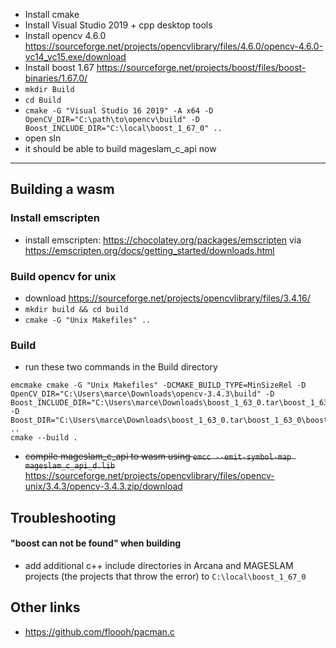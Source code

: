 
- Install cmake
- Install Visual Studio 2019 + cpp desktop tools
- Install opencv 4.6.0 https://sourceforge.net/projects/opencvlibrary/files/4.6.0/opencv-4.6.0-vc14_vc15.exe/download
- Install boost 1.67 https://sourceforge.net/projects/boost/files/boost-binaries/1.67.0/
- ``mkdir Build``
- ``cd Build``
- ``cmake -G "Visual Studio 16 2019" -A x64 -D OpenCV_DIR="C:\path\to\opencv\build" -D Boost_INCLUDE_DIR="C:\local\boost_1_67_0" ..``
- open sln
- it should be able to build mageslam_c_api now


---

## Building a wasm

### Install emscripten
- install emscripten: https://chocolatey.org/packages/emscripten via https://emscripten.org/docs/getting_started/downloads.html

### Build opencv for unix
- download https://sourceforge.net/projects/opencvlibrary/files/3.4.16/
- ``mkdir build && cd build``
- ``cmake -G "Unix Makefiles" ..``

### Build
- run these two commands in the Build directory
```
emcmake cmake -G "Unix Makefiles" -DCMAKE_BUILD_TYPE=MinSizeRel -D OpenCV_DIR="C:\Users\marce\Downloads\opencv-3.4.3\build" -D Boost_INCLUDE_DIR="C:\Users\marce\Downloads\boost_1_63_0.tar\boost_1_63_0" -D Boost_DIR="C:\Users\marce\Downloads\boost_1_63_0.tar\boost_1_63_0\boost" ..
cmake --build .
```

- ~~compile mageslam_c_api to wasm using ``emcc --emit-symbol-map mageslam_c_api_d.lib``~~
https://sourceforge.net/projects/opencvlibrary/files/opencv-unix/3.4.3/opencv-3.4.3.zip/download

## Troubleshooting

#### "boost can not be found" when building
- add additional c++ include directories in Arcana and MAGESLAM projects (the projects that throw the error) to ``C:\local\boost_1_67_0``



## Other links

- https://github.com/floooh/pacman.c